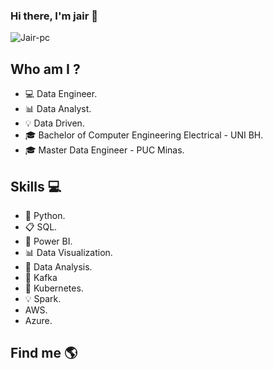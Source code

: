 ### Hi there, I'm jair 👋

<p align="left"> <img src="https://komarev.com/ghpvc/?username=Jair-pc&label=Profile%20views&color=0e75b6&style=flat" alt="Jair-pc" /> </p>

## Who am I ?
- 💻 Data Engineer.
- 📊 Data Analyst.
- 💡 Data Driven.
- 🎓 Bachelor of Computer Engineering Electrical - UNI BH.
- 🎓 Master Data Engineer - PUC Minas.



## Skills 💻
- 🐍 Python.
- 📋 SQL.
- 🧮 Power BI.
- 📊 Data Visualization.
- 🎲 Data Analysis.
- 🔮 Kafka 
- 💽 Kubernetes.
- 💡 Spark.
-    AWS.
-    Azure.

 


## Find me  🌎
<p align="left">
<a href="https://linkedin.com/in/jairpereira2022/" target="blank"><img 


